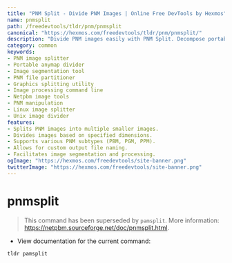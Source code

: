 ```yaml
---
title: "PNM Split - Divide PNM Images | Online Free DevTools by Hexmos"
name: pnmsplit
path: /freedevtools/tldr/pnm/pnmsplit
canonical: "https://hexmos.com/freedevtools/tldr/pnm/pnmsplit/"
description: "Divide PNM images easily with PNM Split. Decompose portable anymap format files into smaller parts. Free online tool, no registration required."
category: common
keywords:
- PNM image splitter
- Portable anymap divider
- Image segmentation tool
- PNM file partitioner
- Graphics splitting utility
- Image processing command line
- Netpbm image tools
- PNM manipulation
- Linux image splitter
- Unix image divider
features:
- Splits PNM images into multiple smaller images.
- Divides images based on specified dimensions.
- Supports various PNM subtypes (PBM, PGM, PPM).
- Allows for custom output file naming.
- Facilitates image segmentation and processing.
ogImage: "https://hexmos.com/freedevtools/site-banner.png"
twitterImage: "https://hexmos.com/freedevtools/site-banner.png"
---
```


# pnmsplit

> This command has been superseded by `pamsplit`.
> More information: <https://netpbm.sourceforge.net/doc/pnmsplit.html>.

- View documentation for the current command:

`tldr pamsplit`

